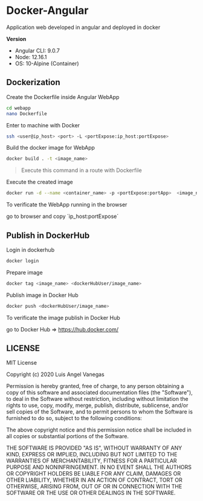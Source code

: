 # Docker-Angular
Application web developed in angular and deployed in docker

**Version**

 * Angular CLI: 9.0.7
 * Node: 12.16.1
 * OS: 10-Alpine (Container)

## Dockerization

Create the Dockerfile inside Angular WebApp

```bash
cd webapp
nano Dockerfile
``` 
Enter to machine with Docker 

```bash
ssh <user@ip_host> <port> -L <portExpose:ip_host:portExpose>
```

Build the docker image for WebApp

```bash
docker build . -t <image_name>
```
>Execute this command in a route with Dockerfile 

Execute the created image 

```bash
docker run -d --name <container_name> -p <portExpose:portApp>  <image_name>
```

To verificate the WebApp running in the browser

go to browser and copy ´ip_host:portExpose´


## Publish in DockerHub

Login in dockerhub 

```bash
docker login
```

Prepare image 

```bash
docker tag <image_name> <dockerHubUser/image_name>
```

Publish image in Docker Hub

```bash
docker push <dockerHubUser/image_name>
```

To verificate the image publish in Docker Hub

go to Docker Hub => https://hub.docker.com/

## LICENSE

MIT License

Copyright (c) 2020 Luis Angel Vanegas

Permission is hereby granted, free of charge, to any person obtaining a copy
of this software and associated documentation files (the "Software"), to deal
in the Software without restriction, including without limitation the rights
to use, copy, modify, merge, publish, distribute, sublicense, and/or sell
copies of the Software, and to permit persons to whom the Software is
furnished to do so, subject to the following conditions:

The above copyright notice and this permission notice shall be included in all
copies or substantial portions of the Software.

THE SOFTWARE IS PROVIDED "AS IS", WITHOUT WARRANTY OF ANY KIND, EXPRESS OR
IMPLIED, INCLUDING BUT NOT LIMITED TO THE WARRANTIES OF MERCHANTABILITY,
FITNESS FOR A PARTICULAR PURPOSE AND NONINFRINGEMENT. IN NO EVENT SHALL THE
AUTHORS OR COPYRIGHT HOLDERS BE LIABLE FOR ANY CLAIM, DAMAGES OR OTHER
LIABILITY, WHETHER IN AN ACTION OF CONTRACT, TORT OR OTHERWISE, ARISING FROM,
OUT OF OR IN CONNECTION WITH THE SOFTWARE OR THE USE OR OTHER DEALINGS IN THE
SOFTWARE.
